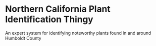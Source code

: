 # Northern California Plant Identification Thingy

An expert system for identifying noteworthy plants found in and around Humboldt County
